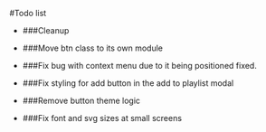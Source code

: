 #Todo list

* ###Cleanup

* ###Move btn class to its own module
* ###Fix bug with context menu due to it being positioned fixed.
* ###Fix styling for add button in the add to playlist modal
* ###Remove button theme logic
* ###Fix font and svg sizes at small screens